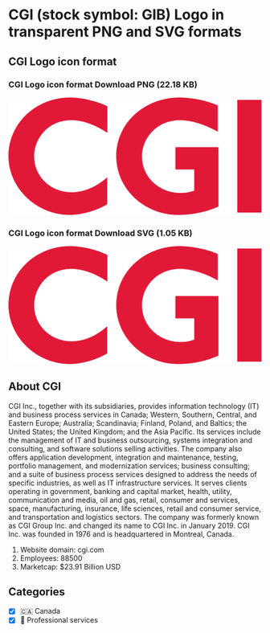 # CGI (stock symbol: GIB) Logo in transparent PNG and SVG formats

## CGI Logo icon format

### CGI Logo icon format Download PNG (22.18 KB)

![CGI Logo icon format Download PNG (22.18 KB)](/img/orig/GIB-e0c1f0d7.png)

### CGI Logo icon format Download SVG (1.05 KB)

![CGI Logo icon format Download SVG (1.05 KB)](/img/orig/GIB-cef3e88e.svg)

## About CGI

CGI Inc., together with its subsidiaries, provides information technology (IT) and business process services in Canada; Western, Southern, Central, and Eastern Europe; Australia; Scandinavia; Finland, Poland, and Baltics; the United States; the United Kingdom; and the Asia Pacific. Its services include the management of IT and business outsourcing, systems integration and consulting, and software solutions selling activities. The company also offers application development, integration and maintenance, testing, portfolio management, and modernization services; business consulting; and a suite of business process services designed to address the needs of specific industries, as well as IT infrastructure services. It serves clients operating in government, banking and capital market, health, utility, communication and media, oil and gas, retail, consumer and services, space, manufacturing, insurance, life sciences, retail and consumer service, and transportation and logistics sectors. The company was formerly known as CGI Group Inc. and changed its name to CGI Inc. in January 2019. CGI Inc. was founded in 1976 and is headquartered in Montreal, Canada.

1. Website domain: cgi.com
2. Employees: 88500
3. Marketcap: $23.91 Billion USD


## Categories
- [x] 🇨🇦 Canada
- [x] 💼 Professional services

